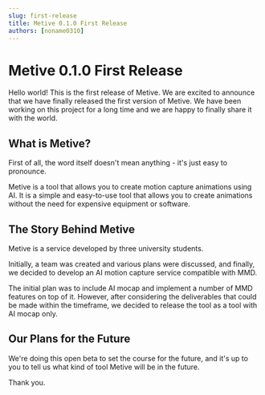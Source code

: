 ```yaml
---
slug: first-release
title: Metive 0.1.0 First Release
authors: [noname0310]
---
```


# Metive 0.1.0 First Release

Hello world! This is the first release of Metive. We are excited to announce that we have finally released the first version of Metive. We have been working on this project for a long time and we are happy to finally share it with the world.

## What is Metive?

First of all, the word itself doesn't mean anything - it's just easy to pronounce.

Metive is a tool that allows you to create motion capture animations using AI. It is a simple and easy-to-use tool that allows you to create animations without the need for expensive equipment or software.

## The Story Behind Metive

Metive is a service developed by three university students. 

Initially, a team was created and various plans were discussed, and finally, we decided to develop an AI motion capture service compatible with MMD.

The initial plan was to include AI mocap and implement a number of MMD features on top of it. However, after considering the deliverables that could be made within the timeframe, we decided to release the tool as a tool with AI mocap only.

## Our Plans for the Future

We're doing this open beta to set the course for the future, and it's up to you to tell us what kind of tool Metive will be in the future.

Thank you.

